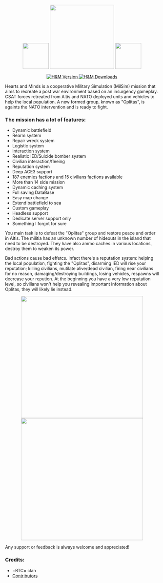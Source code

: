 <p align="center">
    <img src="https://data.bistudio.com/assets/img/badges/medal/MWFMP.png" width="85">
    <img src="http://www.giallustio.altervista.org/alterpages/logo.png" width="210">
    <img src="https://data.bistudio.com/assets/img/badges/medal/MWFMP.png" width="85">
</p>

<p align="center">
    <a href="https://github.com/Vdauphin/HeartsAndMinds/releases/tag/1.17.4">
        <img src="https://img.shields.io/badge/Version-1.17.4-blue.svg?style=flat-square" alt="H&M Version">
    </a>
    <a href="https://github.com/Vdauphin/HeartsAndMinds/releases">
        <img src="https://img.shields.io/github/downloads/Vdauphin/HeartsAndMinds/total.svg?style=flat-square&label=Downloads" alt="H&M Downloads">
    </a>
</p>

Hearts and Minds is a cooperative Military Simulation (MilSim) mission that aims to recreate a post war environment based on an insurgency gameplay.
CSAT forces retreated from Altis and NATO deployed units and vehicles to help the local population.
A new formed group, known as "Oplitas", is againts the NATO intervention and is ready to fight.

### The mission has a lot of features:


- Dynamic battlefield
- Rearm system
- Repair wreck system
- Logistic system
- Interaction system
- Realistic IED/Suicide bomber system
- Civilian interaction/fleeing
- Reputation system
- Deep ACE3 support
- 187 enemies factions and 15 civilians factions available
- More than 14 side mission
- Dynamic caching system
- Full saving DataBase
- Easy map change
- Extend battlefield to sea
- Custom gameplay
- Headless support
- Dedicate server support only
- Something I forgot for sure


You main task is to defeat the "Oplitas" group and restore peace and order in Altis.
The militia has an unknown number of hideouts in the island that need to be destroyed.
They have also ammo caches in various locations, destroy them to weaken its power.

Bad actions cause bad effetcs.
Infact there's a reputation system: helping the local population, fighting the "Oplitas", disarming IED will rise your reputation; killing civilians, mutilate alive/dead civilian, firing near civilians for no reason, damaging/destroying buildings, losing vehicles, respawns will decrease your repution.
At the beginning you have a very low reputation level, so civilians won't help you revealing important information about Oplitas, they will likely lie instead.

<p align="center">
    <img src="https://user-images.githubusercontent.com/14364400/28997116-bfcec8a6-7a0d-11e7-911f-b52edb841ae3.png" width="400">
    <img src="https://user-images.githubusercontent.com/14364400/29193966-d8306378-7e27-11e7-97cb-df76dfc08e53.png" width="400">
</p>

Any support or feedback is always welcome and appreciated!

### Credits:
- =BTC= clan
- [Contributors](https://github.com/Vdauphin/HeartsAndMinds/graphs/contributors)
